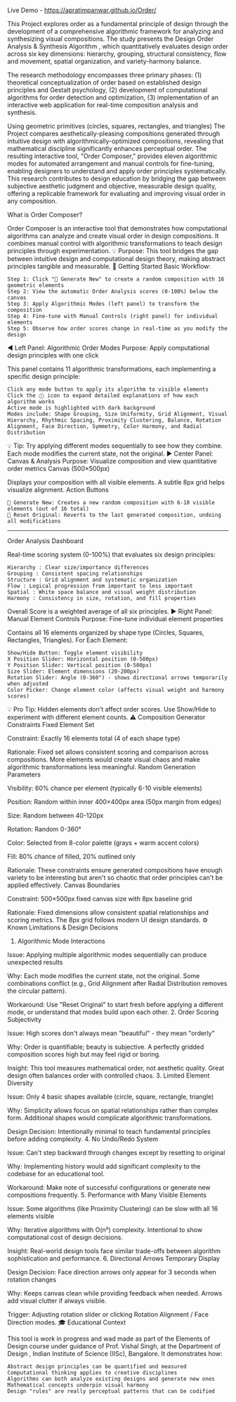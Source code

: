 Live Demo  - https://apratimpanwar.github.io/Order/ 


This Project explores order as a fundamental principle of design through the development of a comprehensive algorithmic framework for analyzing and synthesizing visual compositions. 
The study presents the Design Order Analysis & Synthesis Algorithm , which quantitatively evaluates design order across six key dimensions: 
hierarchy, grouping, structural consistency, flow and movement, spatial organization, and variety-harmony balance. 

The research methodology encompasses three primary phases:
(1) theoretical conceptualization of order based on established design principles and Gestalt psychology, 
(2) development of computational algorithms for order detection and optimization, 
(3) implementation of an interactive web application for real-time composition analysis and synthesis. 

Using geometric primitives (circles, squares, rectangles, and triangles)
The Project compares aesthetically-pleasing compositions generated through intuitive design with algorithmically-optimized compositions, revealing that mathematical discipline significantly enhances perceptual order. 
The resulting interactive tool, "Order Composer," provides eleven algorithmic modes for automated arrangement and manual controls for fine-tuning, enabling designers to understand and apply order principles systematically.
This research contributes to design education by bridging the gap between subjective aesthetic judgment and objective, measurable design quality, offering a replicable framework for evaluating and improving visual order in any composition. 


What is Order Composer?

Order Composer is an interactive tool that demonstrates how computational algorithms can analyze and create visual order in design compositions. It combines manual control with algorithmic transformations to teach design principles through experimentation.
💡 Purpose: This tool bridges the gap between intuitive design and computational design theory, making abstract principles tangible and measurable.
🚀 Getting Started
Basic Workflow:

    Step 1: Click "🎲 Generate New" to create a random composition with 16 geometric elements
    Step 2: View the automatic Order Analysis scores (0-100%) below the canvas
    Step 3: Apply Algorithmic Modes (left panel) to transform the composition
    Step 4: Fine-tune with Manual Controls (right panel) for individual elements
    Step 5: Observe how order scores change in real-time as you modify the design

◀️ Left Panel: Algorithmic Order Modes
Purpose: Apply computational design principles with one click

This panel contains 11 algorithmic transformations, each implementing a specific design principle:

    Click any mode button to apply its algorithm to visible elements
    Click the ⓘ icon to expand detailed explanations of how each algorithm works
    Active mode is highlighted with dark background
    Modes include: Shape Grouping, Size Uniformity, Grid Alignment, Visual Hierarchy, Rhythmic Spacing, Proximity Clustering, Balance, Rotation Alignment, Face Direction, Symmetry, Color Harmony, and Radial Distribution

💡 Tip: Try applying different modes sequentially to see how they combine. Each mode modifies the current state, not the original.
▶️ Center Panel: Canvas & Analysis
Purpose: Visualize composition and view quantitative order metrics
Canvas (500×500px)

Displays your composition with all visible elements. A subtle 8px grid helps visualize alignment.
Action Buttons

    🎲 Generate New: Creates a new random composition with 6-10 visible elements (out of 16 total)
    🔄 Reset Original: Reverts to the last generated composition, undoing all modifications
--- 

Order Analysis Dashboard

Real-time scoring system (0-100%) that evaluates six design principles:

    Hierarchy : Clear size/importance differences
    Grouping : Consistent spacing relationships
    Structure : Grid alignment and systematic organization
    Flow : Logical progression from important to less important
    Spatial : White space balance and visual weight distribution
    Harmony : Consistency in size, rotation, and fill properties

Overall Score is a weighted average of all six principles.
▶️ Right Panel: Manual Element Controls
Purpose: Fine-tune individual element properties

Contains all 16 elements organized by shape type (Circles, Squares, Rectangles, Triangles).
For Each Element:

    Show/Hide Button: Toggle element visibility
    X Position Slider: Horizontal position (0-500px)
    Y Position Slider: Vertical position (0-500px)
    Size Slider: Element dimensions (20-200px)
    Rotation Slider: Angle (0-360°) - shows directional arrows temporarily when adjusted
    Color Picker: Change element color (affects visual weight and harmony scores)

💡 Pro Tip: Hidden elements don't affect order scores. Use Show/Hide to experiment with different element counts.
⚠️ Composition Generator Constraints
Fixed Element Set

Constraint: Exactly 16 elements total (4 of each shape type)

Rationale: Fixed set allows consistent scoring and comparison across compositions. More elements would create visual chaos and make algorithmic transformations less meaningful.
Random Generation Parameters

Visibility: 60% chance per element (typically 6-10 visible elements)

Position: Random within inner 400×400px area (50px margin from edges)

Size: Random between 40-120px

Rotation: Random 0-360°

Color: Selected from 8-color palette (grays + warm accent colors)

Fill: 80% chance of filled, 20% outlined only

Rationale: These constraints ensure generated compositions have enough variety to be interesting but aren't so chaotic that order principles can't be applied effectively.
Canvas Boundaries

Constraint: 500×500px fixed canvas size with 8px baseline grid

Rationale: Fixed dimensions allow consistent spatial relationships and scoring metrics. The 8px grid follows modern UI design standards.
⚙️ Known Limitations & Design Decisions
1. Algorithmic Mode Interactions

Issue: Applying multiple algorithmic modes sequentially can produce unexpected results

Why: Each mode modifies the current state, not the original. Some combinations conflict (e.g., Grid Alignment after Radial Distribution removes the circular pattern).

Workaround: Use "Reset Original" to start fresh before applying a different mode, or understand that modes build upon each other.
2. Order Scoring Subjectivity

Issue: High scores don't always mean "beautiful" - they mean "orderly"

Why: Order is quantifiable; beauty is subjective. A perfectly gridded composition scores high but may feel rigid or boring.

Insight: This tool measures mathematical order, not aesthetic quality. Great design often balances order with controlled chaos.
3. Limited Element Diversity

Issue: Only 4 basic shapes available (circle, square, rectangle, triangle)

Why: Simplicity allows focus on spatial relationships rather than complex form. Additional shapes would complicate algorithmic transformations.

Design Decision: Intentionally minimal to teach fundamental principles before adding complexity.
4. No Undo/Redo System

Issue: Can't step backward through changes except by resetting to original

Why: Implementing history would add significant complexity to the codebase for an educational tool.

Workaround: Make note of successful configurations or generate new compositions frequently.
5. Performance with Many Visible Elements

Issue: Some algorithms (like Proximity Clustering) can be slow with all 16 elements visible

Why: Iterative algorithms with O(n²) complexity. Intentional to show computational cost of design decisions.

Insight: Real-world design tools face similar trade-offs between algorithm sophistication and performance.
6. Directional Arrows Temporary Display

Design Decision: Face direction arrows only appear for 3 seconds when rotation changes

Why: Keeps canvas clean while providing feedback when needed. Arrows add visual clutter if always visible.

Trigger: Adjusting rotation slider or clicking Rotation Alignment / Face Direction modes.
🎓 Educational Context

This tool is work in progress  and wad made as part of the Elements of Design course under guidance of Prof. Vishal Singh,  at the Department of Design , Indian Institute of Science (IISc), Bangalore. It demonstrates how:

    Abstract design principles can be quantified and measured
    Computational thinking applies to creative disciplines
    Algorithms can both analyze existing designs and generate new ones
    Mathematical concepts underpin visual harmony
    Design "rules" are really perceptual patterns that can be codified


